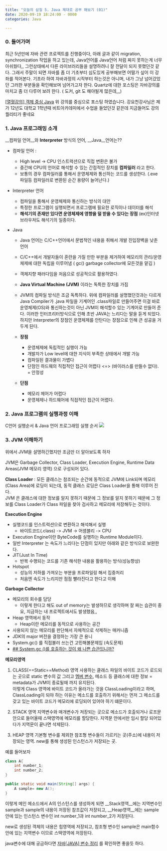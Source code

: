 ```yaml
---
title: "오늘의 삽질 5. Java 제대로 공부 해보기 (01)"
date: 2020-09-19 18:24:00 - 0000
categories: Java

---
```



### 0. 들어가며
최근 5년만에 자바 관련 프로젝트를 진행중이다, 아래 글과 같이 migration, synchronization 작업을 하고 있는데, Java언어를 Java언어 처럼 짜지 못하는게 너무 아쉬웠다,, 그런상태에서 다른 라이브러리들을 설명하려니 잘 전달이 되지 못했던것 같다.  그래서 주말이 되면 자바를 좀 더 기초부터 심도있게 공부해보면 어떨가 싶어 이 강좌를 적어본다. 기초라 하여 자바과정의 시작부터 하는것은 아니며, 내가 그냥 넘어갔었던 그러한 부분들을 확인해보며 넘어가고자 한다. Quartz에 대한 포스팅은 자바강의를 마치고 좀 더 다루어 보려 한다. ( 도커, git 도 해야될게 많은데,,,)


[[열혈강의] 객체 중심 Java](https://www.youtube.com/playlist?list=PL7mmuO705dG18OylhSqi8Ooao8eWsxahQ)
위 강의를 중심으로 포스팅 하였습니다. 강요천강사님은 제가 12년도 대학교 1학년때 비트아카데미에서 수업을 들었던것 같은데 지금들어도 강의 퀄리티가 좋네요

### 1. Java 프로그래밍 소개

__컴파일 언어__와 __Interpreter__ 방식의 언어, __Java__언어는??

- 컴파일 언어 :
	- High level -> CPU 인스트럭션으로 직접 변환은 불가
	- 중간에 CPU의 언어로 해석할 수 있는 간접적인 장치를 __컴파일러__ 라고 한다.
	- 보통의 경우 컴파일러를 통해서 운영체제와 통신하는 코드를 생성한다.
	(.exe 파일등 컴파일러로 변환된 순간 용량이 늘어난다.)

- Interpreter 언어
	- 컴파일을 통해서 운영체제와 통신하는 방식의 대안
	- 특정한 프로그램이 실행되면서 프로그램에 필요한 로직이나 데이터를 해석
	- __해석기의 존재만 있다면 운영체제에 영향을 덜 받을 수 있다는 장점__ 
	(ex)인터넷 브라우저도 해석기의 일종이다.


- Java 
	- Java 언어는 C/C++언어에서 문법적인 내용을 취해서 개발 진입장벽을 낮춘 언어
	- C/C++에서 개발자들이 혼란을 가질 만한 부분을 제거하여 메모리의 관리/운영체제에 대한 독립을 이루어냄
	( gc() garbage collector에 모든것을 맡김 )
	- 객체지향 패러다임을 처음으로 성공적으로 활용하였다.
	- __Java Virtual Machine (JVM)__ 이라는 독특한 장치를 가짐
	- JVM의 컴파일 방식은 조금 독특하다. 위에 컴파일러를 설명했던것과는 다르게 Java Compiler가 .java 파일을 기계어인 .class파일로 만들어주면 이걸 바로 운영체제(OS)와 통신하는것이 아닌 JVM이 해석할수 있는 기계어로 만들어 준다. 이러한 인터프리터방식으로 인해 초반 JAVA는 느리다는 말을 듣게 되었다. 하지만 Interpreter의 장점인 운영체제를 안탄다는 장점으로 인해 큰 성공을 거두게 된다.
	
	- __장점__ 
		- 운영체제에 독립적인 실행이 가능
		- 개발자가 Low level에 대한 지식이 부족한 상태에서 개발 가능
		- 컴파일된 결과물이 가볍다
		- 단점인 하드웨의 직접적인 접근이 어렵다 <=> (바이러스를 만들수 없다). = 안정성

	- __단점__
		- 메모리 제어가 어렵다
		- 운영체제나 하드웨어에 직접적인 접근이 어렵다.


### 2. Java 프로그램의 실행과정 이해

C언어 실행순서 & Java 언어 프로그래밍 실행 순서
![](https://jjsk27.files.wordpress.com/2011/12/image_thumb74.png?w=576&h=3)





### 3. JVM 이해하기
위에서 JVM을 설명하긴했지만 조금만 더 알아보도록 하자

JVM은 Garbage Collector, Class Loader, Execution Engine, Runtime Data Areas(JVM 메모리 영역) 으로 구성되어 있다.

__Class Loader__ : 모든 클래스는 참조되는 순간에 동적으로 JVM에 Link되며 메모리(Class Area)에 로딩이 되는데, 동적 클래스 로딩은 Class Loader을 통해 이루어 진다.  
JVM 은 클래스에 대한 정보를 알지 못하기 때문에 그 정보를 알지 못하기 때문에 그 정보를 Class Loader가 Class 파일을 찾아 검사하고 메모리에 저장해두는 것이다. 

__Execution Engine__
- 실행코드를 인스트럭션으로 변환하고 해석해서 실행
	- 바이트코드(.class) -> JVM -> 어셈블리 -> CPU
- Execution Engine이란 ByteCode를 실행하는 Runtime Module이다.
- 일반 Interpreter 는 속도가 느리다는 단점이 있지만 아래와 같은 방식으로 보완한다.
- JIT(Just In Time)
	- 반복 수행되는 코드를 기존 해석한 내용을 활용하는 방식(성능향상)
- Hotspot
	- 성능의 저하를 가져오는 부분을 프로파일링 해서 집중처리
	- 처음엔 속도가 느리지만 점점 빨라진다고 한다고 이해

__Garbage Collector__
- 메모리의 회수를 담당
	- 이렇게 한다고 해도 out of memory는 발생하므로 생각하며 잘 짜는 습관이 중요, 지금하는 내 프로젝트에서도 발생했음,, 
- Heap 영역에서 동작
	- Heap이란 메모리를 동적으로 사용하는 공간
- 사용되지 않는 메모리를 판단해서 자체적으로 삭제하는 매커니즘
- JDK의 major 버전을 결정하는 가장 큰 용니
 - System.gc() 를 직접불러 쓰는건 고민해볼문제임 (속도문제)
 - [## System.gc ()를 호출하는 것이 왜 나쁜 습관입니까?](https://lottogame.tistory.com/1272)

__메모리영역__
1. CLASS(==Static==Method) 영역
	사용하는 클래스 파일의 바이트 코드가 로드되는 곳으로 static 변수의 값 그리고 [멤버 변수](https://ko.wikipedia.org/wiki/%EB%A9%A4%EB%B2%84_%EB%B3%80%EC%88%98), 메소드 등 클래스에 대한 정보 = metadata가 JVM이 종료될때 까지 유지된다.  
	이렇게 Class 영역에 바이트 코드가 올라가는 것을 ClassLoading이라고 하며, ClassLoading이 되야 하는 이유는 메소드를 호출하기 위해서는 먼저 그 메소드를 갖고 있는 바이트 코드가 메모리에 로딩되어 있어야 하기 떄문이다.

2. STACK 영역
	지역변수와 매개변수가 저장되는 곳으로 메소드가 호출되거나 로프문안으로 들어올때 스택영역에 메모리를 할당한다. 지역문 안에서만 임시 할당 되어있다가 지역문이 끝나면 삭제된다.

3. HEAP 영역 
	기본형 변수를 제외한 참조형 변수들이 가르키는 곳(주소)에 내용이 저장되는 영역. new를 통해 생성된 인스턴스가 저장되는 곳.

예를 들어보자

~~~java
class A{
	int number_1;
	int number_2;
}
~~~
~~~java
public static void main(String[] args) { 
	A sample= new A(); 
}
~~~
이렇게 메인 메소드에서 A의 인스턴스를 생성하게 되면 __Stack영역__에는 지역변수인 sample과 sample의 내용이 저장된 참조값이 저장되고, __Heap영역__에는 sample 안에 있는 인스턴스 변수인 int number_1과 int number_2가 저장된다.  

new로 생성된 객체의 내용은 힙영역에 저장되고, 참조형 변수인 sample은 main함수안에 있는 지역변수 이므로 스택영역에 저장된다.  

java변수에 대해 궁금하다면 [자바[JAVA] 변수 정리](https://sleepyeyes.tistory.com/28) 를 확인하면 좋을듯 하다.
